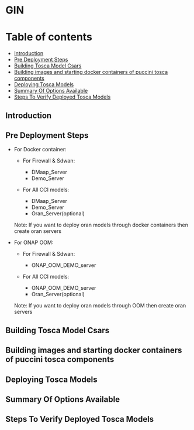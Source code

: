 # GIN 
Table of contents
=================
<!--ts-->
   * [Introduction](#Introduction)
   * [Pre Deployment Steps](#Pre-Deployment-Steps)
   * [Building Tosca Model Csars](#Building-Tosca-Model-Csars)
   * [Building images and starting docker containers of puccini tosca components](#Building-images-nd-starting-docker-containers-of-puccini-tosca-components)
   * [Deploying Tosca Models](#Deploying-Tosca-Models)
   * [Summary Of Options Available](#Summary-Of-Options-Available)
   * [Steps To Verify Deployed Tosca Models](#Steps-To-Verify-Deployed-Tosca-Models)
<!--te-->  

## Introduction

## Pre Deployment Steps

  - For Docker container:
 
    - For Firewall & Sdwan:
      - DMaap_Server
      - Demo_Server
 
    - For All CCI models:
      - DMaap_Server
      - Demo_Server
      - Oran_Server(optional)
   
    Note: If you want to deploy oran models through docker containers then create oran servers
 
  - For ONAP OOM:
 
    - For Firewall & Sdwan:
      - ONAP_OOM_DEMO_server
 
    - For All CCI models:
      - ONAP_OOM_DEMO_server
      - Oran_Server(optional)
 
    Note: If you want to deploy oran models through OOM then create oran servers

## Building Tosca Model Csars

## Building images and starting docker containers of puccini tosca components

## Deploying Tosca Models

## Summary Of Options Available

## Steps To Verify Deployed Tosca Models

